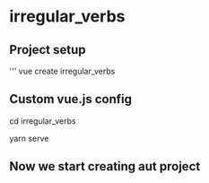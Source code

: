 # irregular_verbs

## Project setup

'''
vue create irregular_verbs

## Custom vue.js config

cd irregular_verbs

yarn serve

## Now we start creating aut project 
